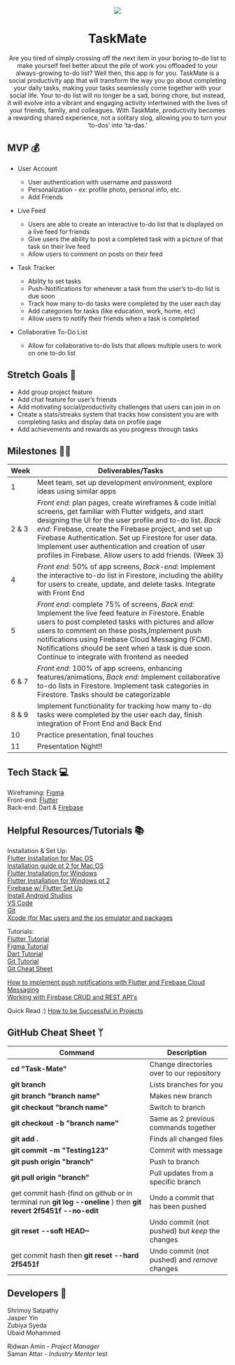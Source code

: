 
<p align="center"> <img src="https://media.giphy.com/media/3oKHWtXlzTHeuVewtq/giphy.gif" /> </p>

<h1 align="center"> TaskMate </h1>

<div align="center"> Are you tired of simply crossing off the next item in your boring to-do list to make yourself feel better about the pile of work you offloaded to your always-growing to-do list? Well then, this app is for you. TaskMate is a social productivity app that will transform the way you go about completing your daily tasks, making your tasks seamlessly come together with your social life. Your to-do list will no longer be a sad, boring chore, but instead, it will evolve into a vibrant and engaging activity intertwined with the lives of your friends, family, and colleagues. With TaskMate, productivity becomes a rewarding shared experience, not a solitary slog, allowing you to turn your ‘to-dos’ into ‘ta-das.’
</div>

## MVP 💰

 -  User Account
	 -   User authentication with username and password
	 -   Personalization - ex: profile photo, personal info, etc.
    -   Add Friends 

 - Live Feed
	 -   Users are able to create an interactive to-do list that is displayed on a live feed for friends
	 -   Give users the ability to post a completed task with a picture of that task on their live feed
    -   Allow users to comment on posts on their feed

 -   Task Tracker
	 -   Ability to set tasks
	 -   Push-Notifications for whenever a task from the user’s to-do list is due soon
     -   Track how many to-do tasks were completed by the user each day
     -   Add categories for tasks (like education, work, home, etc)
     -   Allow users to notify their friends when a task is completed


      
 - Collaborative To-Do List
	 -   Allow for collaborative to-do lists that allows multiple users to work on one to-do list

## Stretch Goals 🙆
-   Add group project feature
-  Add chat feature for user’s friends 
-   Add motivating social/productivity challenges that users can join in on 
-   Create a stats/streaks system that tracks how consistent you are with completing tasks and display data on profile page
-   Add achievements and rewards as you progress through tasks

## Milestones 🏃‍♂️
|Week| Deliverables/Tasks |
|--|--|
| 1 | Meet team, set up development environment, explore ideas using similar apps |
| 2 & 3 | *Front end:* plan pages, create wireframes & code initial screens, get familiar with Flutter widgets, and start designing the UI for the user profile and to-do list. *Back end:* Firebase, create the Firebase project, and set up Firebase Authentication. Set up Firestore for user data. Implement user authentication and creation of user profiles in Firebase. Allow users to add friends. (Week 3)|
| 4 |*Front end:* 50% of app screens, *Back-end:* Implement the interactive to-do list in Firestore, including the ability for users to create, update, and delete tasks. Integrate with Front End|
| 5 | *Front end:* complete 75% of screens, *Back end:* Implement the live feed feature in Firestore. Enable users to post completed tasks with pictures and allow users to comment on these posts,Implement push notifications using Firebase Cloud Messaging (FCM). Notifications should be sent when a task is due soon. Continue to integrate with frontend as needed | 
| 6 & 7 | *Front end:* 100% of app screens, enhancing features/animations, *Back end:* Implement collaborative to-do lists in Firestore. Implement task categories in Firestore. Tasks should be categorizable |
| 8 & 9 | Implement functionality for tracking how many to-do tasks were completed by the user each day, finish integration of Front End and Back End|
| 10 | Practice presentation, final touches|
| 11 | Presentation Night!!|

## Tech Stack 💻
Wireframing: [Figma](https://www.figma.com/)  
Front-end: [Flutter](https://docs.flutter.dev/get-started/install)   
Back-end: Dart & [Firebase](https://firebase.google.com/)   
 
## Helpful Resources/Tutorials 📚
Installation & Set Up:  
[Flutter Installation for Mac OS](https://www.youtube.com/watch?v=fzAg7lOWqVE)    
[Installation guide pt 2 for Mac OS](https://www.youtube.com/playlist?list=PL82uaKJraAII8HJjA98l-M6qb_teI97kW)  
[Flutter Installation for Windows](https://www.youtube.com/watch?v=5JBlvjH8ChA)  
[Flutter Installation for Windows pt 2](https://www.youtube.com/watch?v=fDnqXmLSqtg)  
[Firebase w/ Flutter Set Up](https://www.youtube.com/watch?v=EXp0gq9kGxI&t=15s)  
[Install Android Studios](https://developer.android.com/studio/install?gclid=CjwKCAiAuOieBhAIEiwAgjCvcjwYSPTJuW9nn167xix8BzL8KzlDuCIwczz-JaqpBWLl1LyPWHwV1xoCWf0QAvD_BwE&gclsrc=aw.ds#mac)  
[VS Code](https://code.visualstudio.com/download)  
[Git](https://git-scm.com/downloads)  
[Xcode (for Mac users and the ios emulator and packages](https://apps.apple.com/us/app/xcode/id497799835?mt=12)


Tutorials:  
[Flutter Tutorial](https://www.youtube.com/playlist?list=PL4cUxeGkcC9jLYyp2Aoh6hcWuxFDX6PBJ)  
[Figma Tutorial](https://www.youtube.com/watch?v=FTFaQWZBqQ8)  
[Dart Tutorial](https://www.youtube.com/watch?v=veMhOYRib9o&t=812s)  
[Git Tutorial](https://www.youtube.com/watch?v=USjZcfj8yxE)  
[Git Cheat Sheet](https://education.github.com/git-cheat-sheet-education.pdf)  


[How to implement push notifications with Flutter and Firebase Cloud Messaging](https://www.youtube.com/watch?v=AUU6gbDni4Q)  
[Working with Firebase CRUD and REST API's](https://www.youtube.com/watch?v=ErP_xomHKTw)

    

Quick Read :)
[How to be Successful in Projects](https://docs.google.com/document/d/18Zi3DrKG5e6g5Bojr8iqxIu6VIGl86YBSFlsnJnlM88/edit)

## GitHub Cheat Sheet ᛘ


| Command | Description |
| ------ | ------ |
| **cd "Task-Mate"** | Change directories over to our repository |
| **git branch** | Lists branches for you |
| **git branch "branch name"** | Makes new branch |
| **git checkout "branch name"** | Switch to branch |
| **git checkout -b "branch name"** | Same as 2 previous commands together |
| **git add .**| Finds all changed files |
| **git commit -m "Testing123"** | Commit with message |
| **git push origin "branch"** | Push to branch |
| **git pull origin "branch"** | Pull updates from a specific branch |
| get commit hash (find on github or in terminal run **git log --oneline** ) then **git revert 2f5451f --no-edit**| Undo a commit that has been pushed |
| **git reset --soft HEAD~** | Undo commit (not pushed) but *keep* the changes |
| get commit hash then **git reset --hard 2f5451f** | Undo commit (not pushed) and *remove*  changes |

## Developers 👥
Shrimoy Satpathy   
Jasper Yin    
Zubiya Syeda   
Ubaid Mohammed


Ridwan Amin - *Project Manager*  
Saman Attar - *Industry Mentor*
test